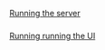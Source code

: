 [Running the server](/off-chain-node-sale/README.md)
### 
[Running running the UI](/node-sales-ui-react/README.md)